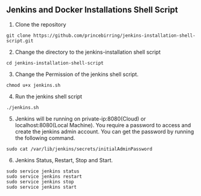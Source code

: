 ## Jenkins and Docker Installations Shell Script

1. Clone the repository
```
git clone https://github.com/princebirring/jenkins-installation-shell-script.git
```
2. Change the directory to the jenkins-installation shell script
```
cd jenkins-installation-shell-script
```
3. Change the Permission of the jenkins shell script.
```
chmod u+x jenkins.sh
```
4. Run the jenkins shell script
```
./jenkins.sh
```
5. Jenkins will be running on private-ip:8080(Cloud) or localhost:8080(Local Machine). You require a password to access and create the jenkins admin account. You can get the password by running the following command. 
```
sudo cat /var/lib/jenkins/secrets/initialAdminPassword
```
6. Jenkins Status, Restart, Stop and Start. 
```
sudo service jenkins status
sudo service jenkins restart
sudo service jenkins stop
sudo service jenkins start
```
